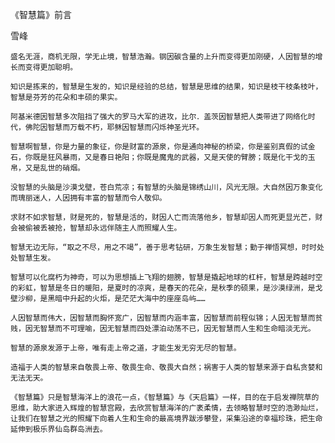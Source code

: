 《智慧篇》前言

雪峰


    盛名无涯，商机无限，学无止境，智慧浩瀚。钢因碳含量的上升而变得更加刚硬，人因智慧的增长而变得更加聪明。

    知识是拣来的，智慧是生发的，知识是经验的总结，智慧是思维的结果，知识是枝干枝条枝叶，智慧是芬芳的花朵和丰硕的果实。

    阿基米德因智慧多次阻挡了强大的罗马大军的进攻，比尔．盖茨因智慧把人类带进了网络化时代，佛陀因智慧而万载不朽，耶稣因智慧而闪烁神圣光环。

    智慧啊智慧，你是力量的象征，你是财富的源泉，你是通向神秘的桥梁，你是鉴别真假的试金石，你既是狂风暴雨，又是春日艳阳；你既是魔鬼的武器，又是天使的臂膀；既是化干戈的玉帛，又是乱世的硝烟。

    没智慧的头脑是沙漠戈壁，苍白荒凉；有智慧的头脑是锦绣山川，风光无限。大自然因万象变化而瑰丽迷人，人因拥有丰富的智慧而令人敬仰。

    求财不如求智慧，财是死的，智慧是活的，财因人亡而流落他乡，智慧却因人而死更显光芒，财会被偷被丢被抢，智慧却永远伴随主人而照耀人生。

    智慧无边无际，“取之不尽，用之不竭”，善于思考钻研，万象生发智慧；勤于禅悟冥想，时时处处智慧生发。

    智慧可以化腐朽为神奇，可以为思想插上飞翔的翅膀，智慧是撬起地球的杠杆，智慧是跨越时空的彩虹，智慧是冬日的暖阳，是夏时的凉爽，是春天的花朵，是秋季的硕果，是沙漠绿洲，是戈壁沙柳，是黑暗中升起的火炬，是茫茫大海中的座座岛屿……

    人因智慧而伟大，因智慧而胸怀宽广，因智慧而内涵丰富，因智慧而前程似锦；人因无智慧而贫贱，因无智慧而不可理喻，因无智慧而四处漂泊动荡不已，因无智慧而人生和生命暗淡无光。

    智慧的源泉发源于上帝，唯有走上帝之道，才能生发无穷无尽的智慧。

    造福于人类的智慧来自敬畏上帝、敬畏生命、敬畏大自然；祸害于人类的智慧来源于自私贪婪和无法无天。

    《智慧篇》只是智慧海洋上的浪花一点，《智慧篇》与《天启篇》一样，目的在于启发禅院草的思维，助大家进入辉煌的智慧宫殿，去欣赏智慧海洋的广袤柔情，去领略智慧时空的浩渺灿烂，让我们在智慧之光的照耀下向着人生和生命的最高境界跋涉攀登，采集沿途的幸福珍珠，把生命延伸到极乐界仙岛群岛洲去。



